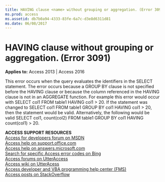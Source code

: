 ```yaml
---
title: HAVING clause <name> without grouping or aggregation. (Error 3091)
ms.prod: access
ms.assetid: db7b0a94-4333-83fe-6a7c-d3e8d6311d81
ms.date: 06/08/2017
---
```



# HAVING clause <name> without grouping or aggregation. (Error 3091)

  

**Applies to:** Access 2013 | Access 2016

This error occurs when the query evaluates the identifiers in the SELECT statement. The error occurs because a GROUP BY clause is not specified before the HAVING clause or because the column referenced in the HAVING clause is not in an AGGREGATE function. For example this error would occur with SELECT col1 FROM table1 HAVING col1 > 20. If the statement was changed to SELECT col1 FROM table1 GROUP BY col1 HAVING col1 > 20, then the statement would be valid. Alternatively, the following would be valid SELECT col1, count(col2) FROM table1 GROUP BY col1 HAVING count(col1) > 20.

 **ACCESS SUPPORT RESOURCES**<br>
[Access for developers forum on MSDN](https://social.msdn.microsoft.com/Forums/office/en-US/home?forum=accessdev)<br>
[Access help on support.office.com](https://support.office.com/search/results?query=Access)<br>
[Access help on answers.microsoft.com](http://answers.microsoft.com/en-us/office/forum/access?page=1&tab=question&status=all&auth=1)<br>
[Search for specific Access error codes on Bing](http://www.bing.com/)<br>
[Access forums on UtterAccess](http://www.utteraccess.com/forum/index.php?act=idx)<br>
[Access wiki on UtterAcess](http://www.utteraccess.com/forum/index.php?act=idx)<br>
[Access developer and VBA programming help center (FMS)](http://www.fmsinc.com/MicrosoftAccess/developer/)<br>
[Access posts on StackOverflow](http://stackoverflow.com/questions/tagged/ms-access)

